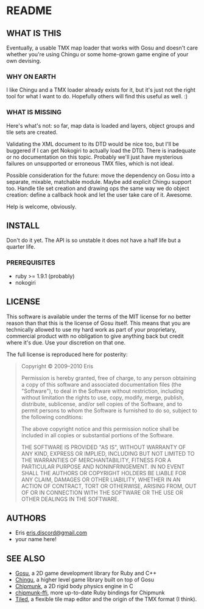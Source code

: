 # README
## WHAT IS THIS

Eventually, a usable TMX map loader that works with Gosu and doesn't care 
whether you're using Chingu or some home-grown game engine of your own
devising.

### WHY ON EARTH

I like Chingu and a TMX loader already exists for it, but it's just not the
right tool for what I want to do. Hopefully others will find this useful as
well. :)

### WHAT IS MISSING

Here's what's not: so far, map data is loaded and layers, object groups and
tile sets are created. 

Validating the XML document to its DTD would be nice too, but I'll be buggered
if I can get Nokogiri to actually load the DTD. There is inadequate or no
documentation on this topic. Probably we'll just have mysterious failures on
unsupported or erroneous TMX files, which is not ideal.

Possible consideration for the future: move the dependency on Gosu into a
separate, mixable, matchable module. Maybe add explicit Chingu support too.
Handle tile set creation and drawing ops the same way we do object creation:
define a callback hook and let the user take care of it. Awesome.

Help is welcome, obviously.

## INSTALL

Don't do it yet. The API is so unstable it does not have a half life but a
quarter life.

### PREREQUISITES

* ruby >= 1.9.1 (probably)
* nokogiri

## LICENSE

This software is available under the terms of the MIT license for no better
reason than that this is the license of Gosu itself. This means that you are
technically allowed to use my hard work as part of your proprietary,
commercial product with no obligation to give anything back but credit where
it's due. Use your discretion on that one.

The full license is reproduced here for posterity:

> Copyright © 2009–2010 Eris
> 
> Permission is hereby granted, free of charge, to any person
> obtaining a copy of this software and associated documentation
> files (the "Software"), to deal in the Software without
> restriction, including without limitation the rights to use,
> copy, modify, merge, publish, distribute, sublicense, and/or sell
> copies of the Software, and to permit persons to whom the
> Software is furnished to do so, subject to the following
> conditions:
> 
> The above copyright notice and this permission notice shall be
> included in all copies or substantial portions of the Software.
> 
> THE SOFTWARE IS PROVIDED "AS IS", WITHOUT WARRANTY OF ANY KIND,
> EXPRESS OR IMPLIED, INCLUDING BUT NOT LIMITED TO THE WARRANTIES
> OF MERCHANTABILITY, FITNESS FOR A PARTICULAR PURPOSE AND
> NONINFRINGEMENT. IN NO EVENT SHALL THE AUTHORS OR COPYRIGHT
> HOLDERS BE LIABLE FOR ANY CLAIM, DAMAGES OR OTHER LIABILITY,
> WHETHER IN AN ACTION OF CONTRACT, TORT OR OTHERWISE, ARISING
> FROM, OUT OF OR IN CONNECTION WITH THE SOFTWARE OR THE USE OR
> OTHER DEALINGS IN THE SOFTWARE.

## AUTHORS

* Eris <eris.discord@gmail.com>
* your name here!

## SEE ALSO

* [Gosu][], a 2D game development library for Ruby and C++
* [Chingu][], a higher level game library built on top of Gosu
* [Chipmunk][], a 2D rigid body physics engine in C
* [chipmunk-ffi][], more up-to-date Ruby bindings for Chipmunk
* [Tiled][], a flexible tile map editor and the origin of the TMX format (I
  think).

[chingu]: http://github.com/ippa/chingu
[chipmunk]: http://code.google.com/p/chipmunk-physics
[chipmunk-ffi]: http://github.com/shawn42/chipmunk-ffi
[gosu]: http://libgosu.org
[tiled]: http://mapeditor.org/
